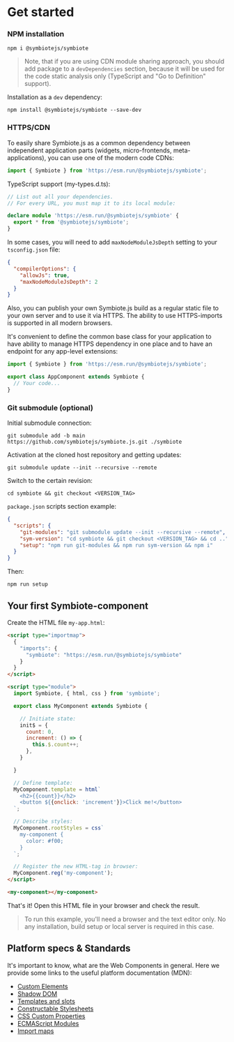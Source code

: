 # Get started

### NPM installation

```shell
npm i @symbiotejs/symbiote
```

> Note, that if you are using CDN module sharing approach, you should add package to a `devDependencies` section, because it will be used for the code static analysis only (TypeScript and "Go to Definition" support).

Installation as a `dev` dependency:
```shell
npm install @symbiotejs/symbiote --save-dev
```

### HTTPS/CDN

To easily share Symbiote.js as a common dependency between independent application parts (widgets, micro-frontends, meta-applications), you can use one of the modern code CDNs:
```js
import { Symbiote } from 'https://esm.run/@symbiotejs/symbiote';
```

TypeScript support (my-types.d.ts):
```ts
// List out all your dependencies. 
// For every URL, you must map it to its local module:

declare module 'https://esm.run/@symbiotejs/symbiote' {
  export * from '@symbiotejs/symbiote';
}
```
In some cases, you will need to add `maxNodeModuleJsDepth` setting to your `tsconfig.json` file:
```json
{
  "compilerOptions": {
    "allowJs": true,
    "maxNodeModuleJsDepth": 2
  }
}
```

Also, you can publish your own Symbiote.js build as a regular static file to your own server and to use it via HTTPS. The ability to use HTTPS-imports is supported in all modern browsers.

It's convenient to define the common base class for your application to have ability to manage HTTPS dependency in one place and to have an endpoint for any app-level extensions:

```js
import { Symbiote } from 'https://esm.run/@symbiotejs/symbiote';

export class AppComponent extends Symbiote {
  // Your code...
}
```

### Git submodule (optional)

Initial submodule connection:

```shell
git submodule add -b main https://github.com/symbiotejs/symbiote.js.git ./symbiote
```

Activation at the cloned host repository and getting updates: 

```shell
git submodule update --init --recursive --remote
```

Switch to the certain revision:

```shell
cd symbiote && git checkout <VERSION_TAG>
```

`package.json` scripts section example:
```json
{
  "scripts": {
    "git-modules": "git submodule update --init --recursive --remote",
    "sym-version": "cd symbiote && git checkout <VERSION_TAG> && cd ..",
    "setup": "npm run git-modules && npm run sym-version && npm i"
  }
}
```

Then:
```shell
npm run setup
```

## Your first Symbiote-component

Create the HTML file `my-app.html`:
```html
<script type="importmap">
  {
    "imports": {
      "symbiote": "https://esm.run/@symbiotejs/symbiote"
    }
  }
</script>

<script type="module">
  import Symbiote, { html, css } from 'symbiote';

  export class MyComponent extends Symbiote {

    // Initiate state:
    init$ = {
      count: 0,
      increment: () => {
        this.$.count++;
      },
    }

  }

  // Define template:
  MyComponent.template = html`
    <h2>{{count}}</h2>
    <button ${{onclick: 'increment'}}>Click me!</button>
  `;

  // Describe styles:
  MyComponent.rootStyles = css`
    my-component {
      color: #f00;
    }
  `;

  // Register the new HTML-tag in browser:
  MyComponent.reg('my-component');
</script>

<my-component></my-component>
```

That's it! Open this HTML file in your browser and check the result.

> To run this example, you'll need a browser and the text editor only. No any installation, build setup or local server is required in this case.

## Platform specs & Standards

It's important to know, what are the Web Components in general. Here we provide some links to the useful platform documentation (MDN):
- [Custom Elements](https://developer.mozilla.org/en-US/docs/Web/API/Web_components/Using_custom_elements)
- [Shadow DOM](https://developer.mozilla.org/en-US/docs/Web/API/Web_components/Using_shadow_DOM)
- [Templates and slots](https://developer.mozilla.org/en-US/docs/Web/API/Web_components/Using_templates_and_slots)
- [Constructable Stylesheets](https://developer.mozilla.org/en-US/docs/Web/API/CSSStyleSheet/CSSStyleSheet)
- [CSS Custom Properties](https://developer.mozilla.org/en-US/docs/Web/CSS/Using_CSS_custom_properties)
- [ECMAScript Modules](https://developer.mozilla.org/en-US/docs/Web/JavaScript/Reference/Statements/import)
- [Import maps](https://developer.mozilla.org/en-US/docs/Web/HTML/Element/script/type/importmap)
